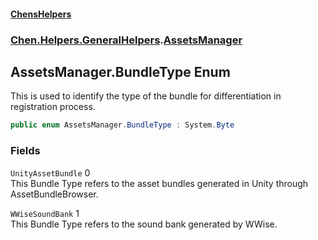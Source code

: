 
#### [ChensHelpers](./index 'index')

### [Chen.Helpers.GeneralHelpers](./ETEQ0RLckShPNesJc2reiw 'Chen.Helpers.GeneralHelpers').[AssetsManager](./A0AsbIQQ4FDaS87xdtpw-A 'Chen.Helpers.GeneralHelpers.AssetsManager')

## AssetsManager.BundleType Enum
This is used to identify the type of the bundle for differentiation in registration process.  
```csharp
public enum AssetsManager.BundleType : System.Byte
```

### Fields
<a name='BMJaN+Uyku69olS6c0TgOA'></a>
`UnityAssetBundle` 0  
This Bundle Type refers to the asset bundles generated in Unity through AssetBundleBrowser.  
  
<a name='LQXThrsDM1xkrNXX8ZBTtg'></a>
`WWiseSoundBank` 1  
This Bundle Type refers to the sound bank generated by WWise.  
  
